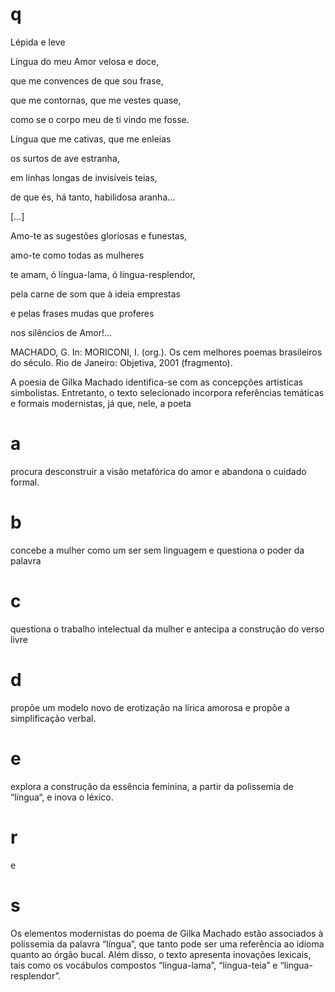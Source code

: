 # q
Lépida e leve

Língua do meu Amor velosa e doce,

que me convences de que sou frase,

que me contornas, que me vestes quase,

como se o corpo meu de ti vindo me fosse.

Língua que me cativas, que me enleias

os surtos de ave estranha,

em linhas longas de invisíveis teias,

de que és, há tanto, habilidosa aranha…

\[…]

Amo-te as sugestões gloriosas e funestas,

amo-te como todas as mulheres

te amam, ó língua-lama, ó língua-resplendor,

pela carne de som que à ideia emprestas

e pelas frases mudas que proferes

nos silêncios de Amor!…

MACHADO, G. In: MORICONI, I. (org.). Os cem melhores poemas brasileiros do século. Rio de Janeiro: Objetiva, 2001 (fragmento).

A poesia de Gilka Machado identifica-se com as concepções artísticas simbolistas. Entretanto, o texto selecionado incorpora referências temáticas e formais modernistas, já que, nele, a poeta

# a
procura desconstruir a visão metafórica do amor e abandona o cuidado formal.

# b
concebe a mulher como um ser sem linguagem e questiona o poder da palavra

# c
questiona o trabalho intelectual da mulher e antecipa a construção do verso livre

# d
propõe um modelo novo de erotização na lírica amorosa e propõe a simplificação verbal.

# e
explora a construção da essência feminina, a partir da polissemia de “língua“, e inova o léxico.

# r
e

# s
Os elementos modernistas do poema de Gilka Machado estão associados à polissemia da palavra “língua”, que tanto pode ser uma referência ao idioma quanto ao órgão bucal. Além disso, o texto apresenta inovações lexicais, tais como os vocábulos compostos “língua-lama”, “língua-teia” e “língua-resplendor”.
